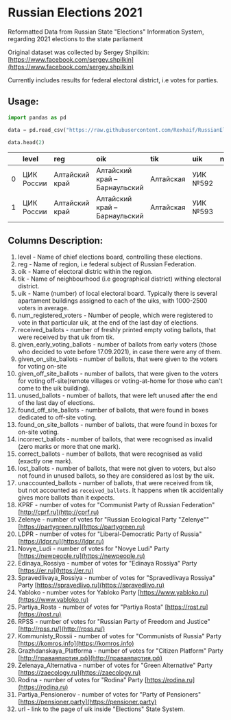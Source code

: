 # Russian Elections 2021
Reformatted Data from Russian State "Elections" Information System, regarding 2021 elections to the state parliament

Original dataset was collected by Sergey Shpilkin: [https://www.facebook.com/sergey.shpilkin](https://www.facebook.com/sergey.shpilkin)

Currently includes results for federal electoral district, i.e votes for parties.

## Usage:
```python
import pandas as pd

data = pd.read_csv("https://raw.githubusercontent.com/Rexhaif/RussianElections2021/main/results_federal.csv.gz")

data.head(2)
```
|    | level      | reg            | oik                           | tik       | uik      |   num_registered_voters |   received_ballots |   given_early_voting_ballots |   given_on_site_ballots |   given_off_site_ballots |   unused_ballots |   found_off_site_ballots |   found_on_site_ballots |   incorrect_ballots |   correct_ballots |   lost_ballots |   unaccounted_ballots |   KPRF |   Zelenye |   LDPR |   Novye_Ludi |   Edinaya_Rossiya |   Spravedlivaya_Rossiya |   Yabloko |   Partiya_Rosta |   RPSS |   Kommunisty_Rossii |   Grazhdanskaya_Platforma |   Zelenaya_Alternativa |   Rodina |   Partiya_Pensionerov | url                                                                                                                                                         |
|---:|:-----------|:---------------|:------------------------------|:----------|:---------|------------------------:|-------------------:|-----------------------------:|------------------------:|-------------------------:|-----------------:|-------------------------:|------------------------:|--------------------:|------------------:|---------------:|----------------------:|-------:|----------:|-------:|-------------:|------------------:|------------------------:|----------:|----------------:|-------:|--------------------:|--------------------------:|-----------------------:|---------:|----------------------:|:------------------------------------------------------------------------------------------------------------------------------------------------------------|
|  0 | ЦИК России | Алтайский край | Алтайский край – Барнаульский | Алтайская | УИК №592 |                     385 |                380 |                            0 |                     140 |                       38 |              202 |                       38 |                     140 |                   4 |               174 |              0 |                     0 |     57 |         2 |     11 |           16 |                49 |                      26 |         0 |               1 |      2 |                   4 |                         0 |                      2 |        0 |                     4 | http://www.vybory.izbirkom.ru/region/izbirkom?action=show&root=1000058&tvd=22220002523303&vrn=100100225883172&prver=0&pronetvd=null&region=22&sub_region=22 |
|  1 | ЦИК России | Алтайский край | Алтайский край – Барнаульский | Алтайская | УИК №593 |                    1515 |               1500 |                            0 |                     488 |                       81 |              931 |                       81 |                     488 |                  11 |               558 |              0 |                     0 |    189 |         8 |     43 |           46 |               174 |                      60 |         0 |               1 |      4 |                  14 |                         0 |                      2 |        3 |                    14 | http://www.vybory.izbirkom.ru/region/izbirkom?action=show&root=1000058&tvd=22220002523303&vrn=100100225883172&prver=0&pronetvd=null&region=22&sub_region=22 |

## Columns Description:
1. level - Name of chief elections board, controlling these elections.
2. reg - Name of region, i.e federal subject of Russian Federation.
3. oik - Name of electoral distric within the region.
4. tik - Name of neighbourhood (i.e geographical district) withing electoral district.
5. uik - Name (number) of local electoral board. Typically there is several apartament buildings assigned to each of the uiks, with 1000-2500 voters in average.
6. num_registered_voters - Number of people, which were registered to vote in that particular uik, at the end of the last day of elections.
7. received_ballots - number of freshly printed empty voting ballots, that were received by that uik from tik.
8. given_early_voting_ballots - number of ballots from early voters (those who decided to vote before 17.09.2021), in case there were any of them.
9. given_on_site_ballots - number of ballots, that were given to the voters for voting on-site
10. given_off_site_ballots - number of ballots, that were given to the voters for voting off-site(remote villages or voting-at-home for those who can't  come to the uik building).
11. unused_ballots - number of ballots, that were left unused after the end of the last day of elections.
12. found_off_site_ballots - number of ballots, that were found in boxes dedicated to off-site voting.
13. found_on_site_ballots - number of ballots, that were found in boxes for on-site voting.
14. incorrect_ballots - number of ballots, that were recognised as invalid (zero marks or more that one mark).
15. correct_ballots - number of ballots, that were recognised as valid (exactly one mark).
16. lost_ballots - number of ballots, that were not given to voters, but also not found in unused ballots, so they are considered as lost by the uik.
17. unaccounted_ballots - number of ballots, that were received from tik, but not accounted as `received_ballots`. It happens when tik accidentally gives more ballots than it expects.
18. KPRF - number of votes for "Communist Party of Russian Federation" [http://cprf.ru](http://cprf.ru)
19. Zelenye - number of votes for "Russian Ecological Party "Zelenye"" [https://partygreen.ru](https://partygreen.ru)
20. LDPR - number of votes for "Liberal-Democratic Party of Russia" [https://ldpr.ru](https://ldpr.ru)
21. Novye_Ludi - number of votes for "Novye Ludi" Party [https://newpeople.ru](https://newpeople.ru)
22. Edinaya_Rossiya - number of votes for "Edinaya Rossiya" Party [https://er.ru](https://er.ru)
23. Spravedlivaya_Rossiya - number of votes for "Spravedlivaya Rossiya" Party [https://spravedlivo.ru](https://spravedlivo.ru)
24. Yabloko - number votes for Yabloko Party [https://www.yabloko.ru](https://www.yabloko.ru)
25. Partiya_Rosta - number of votes for "Partiya Rosta" [https://rost.ru](https://rost.ru)
26. RPSS - number of votes for "Russian Party of Freedom and Justice" [http://rpss.ru/](http://rpss.ru/)
27. Kommunisty_Rossii - number of votes for "Communists of Russia" Party [https://komros.info](https://komros.info)
28. Grazhdanskaya_Platforma - number of votes for "Citizen Platform" Party [http://праваяпартия.рф](http://праваяпартия.рф)
29. Zelenaya_Alternativa - number of votes for "Green Alternative" Party [https://zaecology.ru](https://zaecology.ru)
30. Rodina - number of votes for "Rodina" Party [https://rodina.ru](https://rodina.ru)
31. Partiya_Pensionerov - number of votes for "Party of Pensioners" [https://pensioner.party](https://pensioner.party)
32. url - link to the page of uik inside "Elections" State System.
